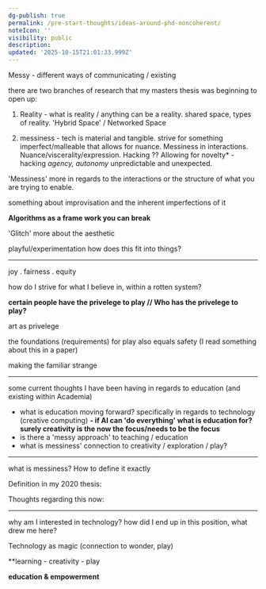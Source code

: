 ```yaml
---
dg-publish: true
permalink: /pre-start-thoughts/ideas-around-phd-noncoherent/
noteIcon: ''
visibility: public
description:
updated: '2025-10-15T21:01:33.999Z'
---
```

Messy - different ways of communicating / existing

there are two branches of research that my masters thesis was beginning to open up:

1. Reality - what is reality / anything can be a reality. shared space, types of reality. 'Hybrid Space' / Networked Space

2. messiness - tech is material and tangible. strive for something imperfect/malleable that allows for nuance. Messiness in interactions. Nuance/viscerality/expression. Hacking ?? Allowing for novelty* - hacking
*agency, autonomy*
unpredictable and unexpected.

'Messiness' more in regards to the interactions or the structure of what you are trying to enable.

something about improvisation and the inherent imperfections of it

**Algorithms as a frame work you can break**

'Glitch' more about the aesthetic

playful/experimentation how does this fit into things?

---
joy . fairness . equity

how do I strive for what I believe in, within a rotten system?

**certain people have the privelege to play // Who has the privelege to play?**

art as privelege

the foundations (requirements) for play also equals safety (I read something about this in a paper)

making the familiar strange

--------
some current thoughts I have been having in regards to education (and existing within Academia)

- what is education moving forward? specifically in regards to technology (creative computing)
**- if AI can 'do everything' what is education for? surely creativity is the now the focus/needs to be the focus**
- is there a 'messy approach' to teaching / education
- what is messiness' connection to creativity / exploration / play?

------
what is messiness? How to define it exactly

Definition in my 2020 thesis:

Thoughts regarding this now:

------
why am I interested in technology? how did I end up in this position, what drew me here? 

Technology as magic (connection to wonder, play)

**learning - creativity - play 

**education & empowerment**
